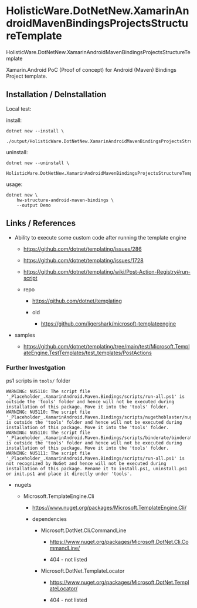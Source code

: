 # HolisticWare.DotNetNew.XamarinAndroidMavenBindingsProjectsStructureTemplate

HolisticWare.DotNetNew.XamarinAndroidMavenBindingsProjectsStructureTemplate

Xamarin.Android PoC (Proof of concept) for Android (Maven) Bindings Project template.

## Installation / DeInstallation


Local test:

install:

```
dotnet new --install \
    ./output/HolisticWare.DotNetNew.XamarinAndroidMavenBindingsProjectsStructureTemplate.CSharp.2021.5.23.1626.nupkg 
```

uninstall:

```
dotnet new --uninstall \
    HolisticWare.DotNetNew.XamarinAndroidMavenBindingsProjectsStructureTemplate.CSharp
```

usage:

```
dotnet new \
    hw-structure-android-maven-bindings \
    --output Demo
```

## Links / References

*   Ability to execute some custom code after running the template engine

    *   https://github.com/dotnet/templating/issues/286

    *   https://github.com/dotnet/templating/issues/1728

    *   https://github.com/dotnet/templating/wiki/Post-Action-Registry#run-script

    *   repo

        *   https://github.com/dotnet/templating

        *   old

            *   https://github.com/ligershark/microsoft-templateengine


*   samples

    *   https://github.com/dotnet/templating/tree/main/test/Microsoft.TemplateEngine.TestTemplates/test_templates/PostActions


### Further Investgation

ps1 scripts in `tools/` folder

```
WARNING: NU5110: The script file '_Placeholder_.XamarinAndroid.Maven.Bindings/scripts/run-all.ps1' is outside the 'tools' folder and hence will not be executed during installation of this package. Move it into the 'tools' folder.
WARNING: NU5110: The script file '_Placeholder_.XamarinAndroid.Maven.Bindings/scripts/nugethoblaster/nugethoblaster.ps1' is outside the 'tools' folder and hence will not be executed during installation of this package. Move it into the 'tools' folder.
WARNING: NU5110: The script file '_Placeholder_.XamarinAndroid.Maven.Bindings/scripts/binderate/binderate.ps1' is outside the 'tools' folder and hence will not be executed during installation of this package. Move it into the 'tools' folder.
WARNING: NU5111: The script file '_Placeholder_.XamarinAndroid.Maven.Bindings/scripts/run-all.ps1' is not recognized by NuGet and hence will not be executed during installation of this package. Rename it to install.ps1, uninstall.ps1 or init.ps1 and place it directly under 'tools'.
```

*   nugets
        
    *   Microsoft.TemplateEngine.Cli
        
        *   https://www.nuget.org/packages/Microsoft.TemplateEngine.Cli/
        
        *   dependencies
        
            *   Microsoft.DotNet.Cli.CommandLine
            
                *   https://www.nuget.org/packages/Microsoft.DotNet.Cli.CommandLine/
            
                *   404 - not listed

            *   Microsoft.DotNet.TemplateLocator
            
                *   https://www.nuget.org/packages/Microsoft.DotNet.TemplateLocator/
            
                *   404 - not listed
